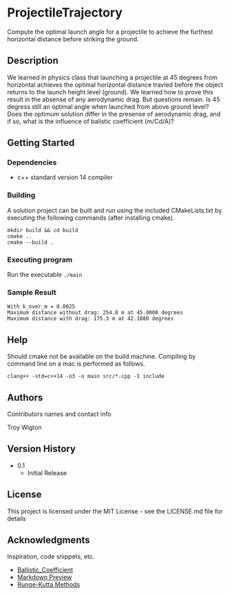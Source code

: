 # ProjectileTrajectory

Compute the optimal launch angle for a projectile to achieve the furthest horizontal distance before striking the ground.

## Description

We learned in physics class that launching a projectile at 45 degrees from horizontal achieves the optimal horizontal distance travled before the object returns to the launch height level (ground).  We learned how to prove this result in the absense of any aerodynamic drag.  But questions remain. Is 45 degress still an optimal angle when launched from above ground level?  Does the optimum solution differ in the presense of aerodynamic drag, and if so, what is the influence of balistic coefficient (m/Cd/A)?

## Getting Started

### Dependencies

* c++ standard version 14 compiler

### Building

A solution project can be built and run using the included CMakeLists.txt by executing the following commands (after installing cmake).  
```
mkdir build && cd build
cmake ..
cmake --build .
```

### Executing program

Run the executable `./main`

### Sample Result

```
With k_over_m = 0.0025
Maximum distance without drag: 254.8 m at 45.0000 degrees
Maximum distance with drag: 175.3 m at 42.1080 degrees
```

## Help

Should cmake not be available on the build machine. Compiling by command line on a mac is performed as follows.

`clang++ -std=c++14 -o3 -o main src/*.cpp -I include`

## Authors

Contributors names and contact info

Troy Wigton  

## Version History

* 0.1
    * Initial Release

## License

This project is licensed under the MIT License - see the LICENSE.md file for details

## Acknowledgments

Inspiration, code snippets, etc.
* [Ballistic_Coefficient](https://en.wikipedia.org/wiki/Ballistic_coefficient)
* [Markdown Preview](https://markdownlivepreview.com/)
* [Runge-Kutta Methods](https://en.wikipedia.org/wiki/Runge%E2%80%93Kutta_methods)
